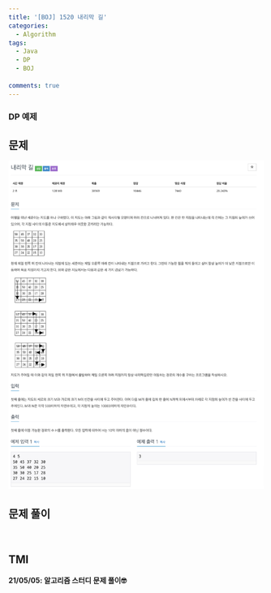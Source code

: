 ```yaml
---
title: '[BOJ] 1520 내리막 길'
categories:
  - Algorithm
tags:
  - Java
  - DP
  - BOJ

comments: true 
---
```

### DP 예제

## 문제
 <a href="/assets/images/BOJ1520.png"><img src="/assets/images/BOJ1520.png"></a>
 <br/>

## 문제 풀이
<script src="https://gist.github.com/kyeahen/3e7b45e7a779da008c38cdd0817136e6.js"></script>
<br/>

## TMI

**21/05/05: 알고리즘 스터디 문제 풀이🤓**
